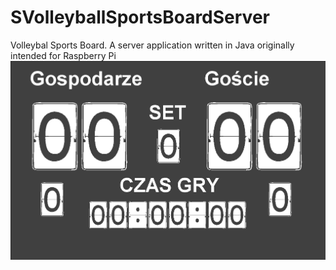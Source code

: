 # SVolleyballSportsBoardServer
Volleybal Sports Board. A server application written in Java originally intended for Raspberry Pi
<img src="sboardserver.png">
